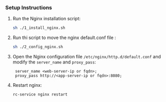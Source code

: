 ### Setup Instructions

1. Run the Nginx installation script:
   ```bash
   sh ./1_install_nginx.sh
2. Run thi script to move the nginx default.conf file :
   ```bash
   sh ./2_config_nginx.sh
3. Open the Nginx configuration file `/etc/nginx/http.d/default.conf` and modify the `server_name` and `proxy_pass`:
   ```nginx
    server_name <web-server-ip or fqdn>;
    proxy_pass http://<app-server-ip or fqdn>:8080;
4. Restart nginx:
   ```bash
   rc-service nginx restart
